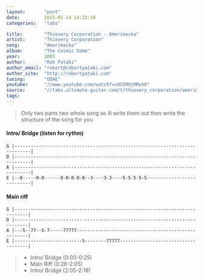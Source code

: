 ```yaml
---
layout:       "post"
date:         2015-01-14 14:32:10
categories:   "tabs"

title:        "Thievery Corporation - Amerimacka"
artist:       "Thievery Corporation"
song:         "Amerimacka"
album:        "The Cosmic Game"
year:         2005
author:       "Rob Pataki"
author_email: "robert@robertpataki.com"
author_site:  "http://robertpataki.com"
tuning:       "GDAE"
youtube:      "//www.youtube.com/watch?v=OCD99jMMuh0"
source:       "//tabs.ultimate-guitar.com/t/thievery_corporation/amerimaka_btab.htm"
tags:         
---
```


> Only two parts two whole song so ill write them out then write the structure of the song for you

#### Intro/ Bridge (listen for rythm)

```
G |----------------------------------------------------------------------------|
D |----------------------------------------------------------------------------|
A |----------------------------------------------------------------------------|
E |--0-----0-0------0-0-0-0-0--3----3-3----5-5-5-5-5---------------------------|
```

#### Main riff
```
G |---------------------------------------------------------------------------|
D |---------------------------------------------------------------------------|
A |---5--77--5-7-----77777----------------------------------------------------|
E |-------------------------5--------77777------------------------------------|
```

> - Intro/ Bridge (0:00-0:25)
> - Main Riff (0:26-2:05)
> - Intro/ Bridge (2:05-2:18)